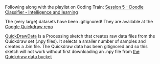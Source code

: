 Following along with the playlist on Coding Train:
[Session 5 - Doodle Classifier - Intelligence and learning](
https://www.youtube.com/playlist?list=PLRqwX-V7Uu6Zs14zKVuTuit6jApJgoYZQ)

The (very large) datasets have been .gitignored! They are available at the [Google Quickdraw repo](https://github.com/googlecreativelab/quickdraw-dataset)

[QuickDrawData](QuickDrawData) Is a Processing sketch that creates raw data files from the Quickdraw set (.npy files). It selects a smaller number of samples and creates a .bin file. The Quickdraw data has been gitignored and so this sketch will not work without first downloading an .npy file from [the Quickdraw data bucket](https://console.cloud.google.com/storage/browser/quickdraw_dataset/full/numpy_bitmap)
